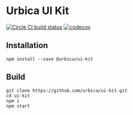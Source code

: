 # Urbica UI Kit

[![Circle CI build status](https://circleci.com/gh/urbica/ui-kit.svg?style=shield)](https://circleci.com/gh/urbica/ui-kit/tree/master)
[![codecov](https://codecov.io/gh/urbica/ui-kit/branch/master/graph/badge.svg)](https://codecov.io/gh/urbica/ui-kit)

## Installation

```shell
npm install --save @urbica/ui-kit
```

## Build

```shell
git clone https://github.com/urbica/ui-kit.git
cd ui-kit
npm i
npm start
```